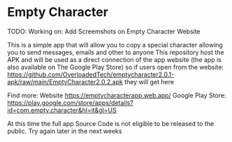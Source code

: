 # Empty Character

TODO: Working on: Add Screemshots on Empty Character Website

This is a simple app that will allow you to copy a special character allowing you to send messages, emails and other to anyone
This repository host the APK and will be used as a direct connection of the app website (the app is also available on The Google Play Store) so if users open from the website: https://github.com/OverloadedTech/emptycharacter2.0.1-apk/raw/main/EmptyCharacter2.0.2.apk they will get here

Find more: Website https://emptycharacterapp.web.app/ Google Play Store: https://play.google.com/store/apps/details?id=com.empty.character&hl=it&gl=US

At this time the full app Source Code is not eligible to be released to the public. Try again later in the next weeks
